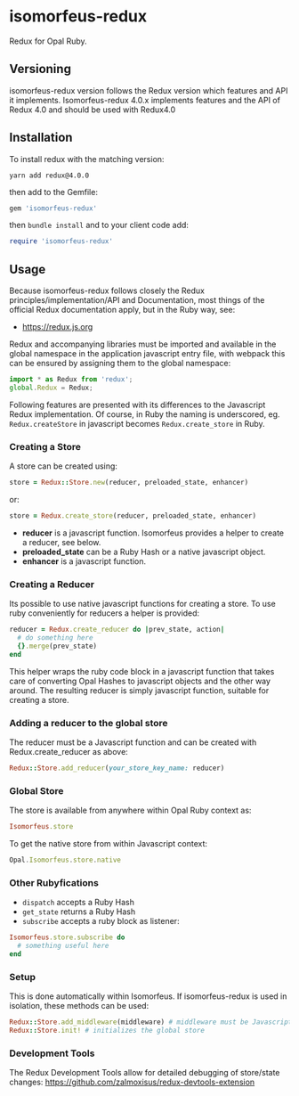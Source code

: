 # isomorfeus-redux

Redux for Opal Ruby.

## Versioning
isomorfeus-redux version follows the Redux version which features and API it implements.
Isomorfeus-redux 4.0.x implements features and the API of Redux 4.0 and should be used with Redux4.0

## Installation
To install redux with the matching version:
```
yarn add redux@4.0.0
```
then add to the Gemfile:
```ruby
gem 'isomorfeus-redux'
```
then `bundle install`
and to your client code add:
```ruby
require 'isomorfeus-redux'
```
## Usage
Because isomorfeus-redux follows closely the Redux principles/implementation/API and Documentation, most things of the official Redux documentation
apply, but in the Ruby way, see:
- https://redux.js.org

Redux and accompanying libraries must be imported and available in the global namespace in the application javascript entry file,
with webpack this can be ensured by assigning them to the global namespace:
```javascript
import * as Redux from 'redux';
global.Redux = Redux;
```

Following features are presented with its differences to the Javascript Redux implementation.
Of course, in Ruby the naming is underscored, eg. `Redux.createStore` in javascript becomes `Redux.create_store` in Ruby.

### Creating a Store
A store can be created using:
```ruby
store = Redux::Store.new(reducer, preloaded_state, enhancer)
```
or:
```ruby
store = Redux.create_store(reducer, preloaded_state, enhancer)
```
- **reducer** is a javascript function. Isomorfeus provides a helper to create a reducer, see below.
- **preloaded_state** can be a Ruby Hash or a native javascript object.
- **enhancer** is a javascript function.

### Creating a Reducer
Its possible to use native javascript functions for creating a store. To use ruby conveniently for reducers a helper is provided:
```ruby
reducer = Redux.create_reducer do |prev_state, action|
  # do something here 
  {}.merge(prev_state) 
end
```
This helper wraps the ruby code block in a javascript function that takes care of converting Opal Hashes to javascript
objects and the other way around. The resulting reducer is simply javascript function, suitable for creating a store.

### Adding a reducer to the global store
The reducer must be a Javascript function and can be created with Redux.create_reducer as above:
```ruby
Redux::Store.add_reducer(your_store_key_name: reducer)
```

### Global Store
The store is available from anywhere within Opal Ruby context as:
```ruby
Isomorfeus.store
```
To get the native store from within Javascript context:
```javascript
Opal.Isomorfeus.store.native
```
### Other Rubyfications
- `dispatch` accepts a Ruby Hash
- `get_state` returns a Ruby Hash
- `subscribe` accepts a ruby block as listener:
```ruby
Isomorfeus.store.subscribe do
  # something useful here
end
```
### Setup
This is done automatically within Isomorfeus. If isomorfeus-redux is used in isolation, these methods can be used:
```ruby
Redux::Store.add_middleware(middleware) # middleware must be Javascript function
Redux::Store.init! # initializes the global store
```

### Development Tools
The Redux Development Tools allow for detailed debugging of store/state changes: https://github.com/zalmoxisus/redux-devtools-extension